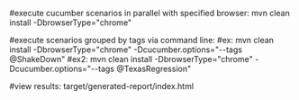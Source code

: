 #execute cucumber scenarios in parallel with specified browser: mvn clean install -DbrowserType="chrome"


#execute scenarios grouped by tags via command line:
#ex: mvn clean install -DbrowserType="chrome" -Dcucumber.options="--tags @ShakeDown"
#ex2: mvn clean install -DbrowserType="chrome" -Dcucumber.options="--tags @TexasRegression"


#view results: target/generated-report/index.html